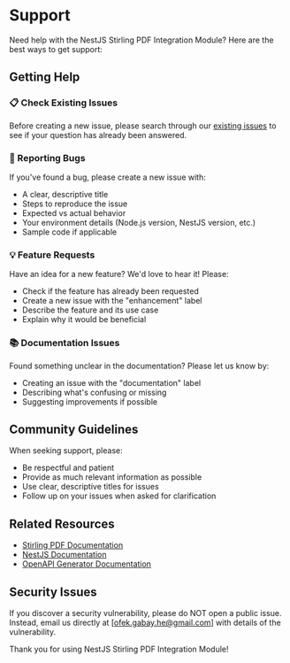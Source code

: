 # Support

Need help with the NestJS Stirling PDF Integration Module? Here are the best ways to get support:

## Getting Help

### 📋 Check Existing Issues
Before creating a new issue, please search through our [existing issues](https://github.com/tupe12334/nestjs-stirling-pdf/issues) to see if your question has already been answered.

### 🐛 Reporting Bugs
If you've found a bug, please create a new issue with:
- A clear, descriptive title
- Steps to reproduce the issue
- Expected vs actual behavior
- Your environment details (Node.js version, NestJS version, etc.)
- Sample code if applicable

### 💡 Feature Requests
Have an idea for a new feature? We'd love to hear it! Please:
- Check if the feature has already been requested
- Create a new issue with the "enhancement" label
- Describe the feature and its use case
- Explain why it would be beneficial

### 📚 Documentation Issues
Found something unclear in the documentation? Please let us know by:
- Creating an issue with the "documentation" label
- Describing what's confusing or missing
- Suggesting improvements if possible

## Community Guidelines

When seeking support, please:
- Be respectful and patient
- Provide as much relevant information as possible
- Use clear, descriptive titles for issues
- Follow up on your issues when asked for clarification

## Related Resources

- [Stirling PDF Documentation](https://github.com/Stirling-Tools/Stirling-PDF)
- [NestJS Documentation](https://docs.nestjs.com/)
- [OpenAPI Generator Documentation](https://openapi-generator.tech/)

## Security Issues

If you discover a security vulnerability, please do NOT open a public issue. Instead, email us directly at [ofek.gabay.he@gmail.com] with details of the vulnerability.

Thank you for using NestJS Stirling PDF Integration Module!
